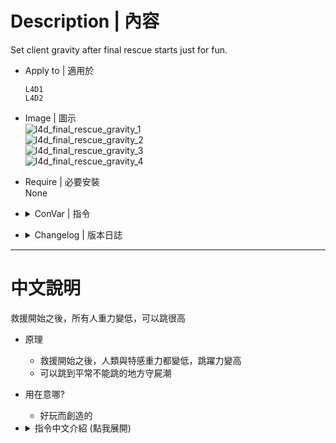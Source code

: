 # Description | 內容
Set client gravity after final rescue starts just for fun.

* Apply to | 適用於
    ```
    L4D1
    L4D2
    ```

* Image | 圖示
    <br/>![l4d_final_rescue_gravity_1](image/l4d_final_rescue_gravity_1.jpg)
    <br/>![l4d_final_rescue_gravity_2](image/l4d_final_rescue_gravity_2.gif)
    <br/>![l4d_final_rescue_gravity_3](image/l4d_final_rescue_gravity_3.gif)
    <br/>![l4d_final_rescue_gravity_4](image/l4d_final_rescue_gravity_4.gif)

* Require | 必要安裝
<br/>None

* <details><summary>ConVar | 指令</summary>

    * cfg/sourcemod/l4d_final_rescue_gravity.cfg
        ```php
        // 0=Plugin off, 1=Plugin on.
        l4d_final_rescue_gravity_allow "1"

        // Turn on the plugin in these game modes, separate by commas (no spaces). (Empty = all).
        l4d_final_rescue_gravity_modes ""

        // Turn off the plugin in these game modes, separate by commas (no spaces). (Empty = none).
        l4d_final_rescue_gravity_modes_off ""

        // Turn on the plugin in these game modes. 0=All, 1=Coop, 2=Survival, 4=Versus, 8=Scavenge. Add numbers together.
        l4d_final_rescue_gravity_modes_tog "0"

        // Turn off the plugin in these maps, separate by commas (no spaces). (Empty = none).
        l4d_final_rescue_gravity_map_off "c5m5_bridge;c13m4_cutthroatcreek"

        // Set Gravity value. (1.0=Normal, >1.0=High, <1.0=Low)
        l4d_final_rescue_gravity_value "0.25"

        // 為1時，change all clients' gravity to normal when finale vehicle is coming.
        l4d_final_rescue_gravity_escape_ready_off "1"

        // (L4D2)Which zombie class can also obtain the gravity, 0=None, 1=Smoker, =Boomer, 4=Hunter, 8=Spitter, 16=Jockey, 32=Charger, 64=Tank. Add numbers together.
        l4d_final_rescue_gravity_infected_class "127"

        // (L4D1)Which zombie class can also obtain the gravity, 0=None, 1=Smoker, 2=Boomer, 4=Hunter, 8=Tank. Add numbers together.
        l4d_final_rescue_gravity_infected_class "15"

        // Interval (in sec.) to set gravity for client
        l4d_final_rescue_gravity_interval "2"
        ```
</details>

* <details><summary>Changelog | 版本日誌</summary>

    * v1.7 (2023-7-27)
        * Fix warnings when compiling on SourceMod 1.11.

    * v1.6 (2022-8-12)
        * Add finale_start, finale_radio_start, gauntlet_finale_start events

    * v1.5 (2022-2-1)
        * fix spectator gravity issue

    * v1.4 (2021-1-23)
        * fix "PostSpawnActivate"

    * v1.3 (2020-11-16)
        * replace event "finale_escape_start" with  event "finale_vehicle_ready"

    * v1.2 (2020-7-30)
        * add convar "l4d_final_rescue_gravity_interval"

    * v1.1 (2020-7-25)
        * improve code

    * v1.0 (2020-7-20)
        * Initial release
</details>

- - - -
# 中文說明
救援開始之後，所有人重力變低，可以跳很高

* 原理
    * 救援開始之後，人類與特感重力都變低，跳躍力變高
    * 可以跳到平常不能跳的地方守屍潮

* 用在意哪?
    * 好玩而創造的

* <details><summary>指令中文介紹 (點我展開)</summary>

    * cfg/sourcemod/l4d_final_rescue_gravity.cfg
        ```php
        // 0=關閉插件, 1=啟動插件.
        l4d_final_rescue_gravity_allow "1"

        // 什麼模式下啟動此插件, 逗號區隔 (無空白). (留白 = 所有模式)
        l4d_final_rescue_gravity_modes ""

        // 什麼模式下關閉此插件, 逗號區隔 (無空白). (留白 = 無)
        l4d_final_rescue_gravity_modes_off ""

        // 什麼模式下啟動此插件. 0=所有模式, 1=戰役, 2=生存, 4=對抗, 8=清道夫. 請將數字相加起來
        l4d_final_rescue_gravity_modes_tog "0"

        // 在這些地圖上關閉插件，逗號區隔 (無空白). (留白=無).
        l4d_final_rescue_gravity_map_off "c5m5_bridge;c13m4_cutthroatcreek"

        // 設定重力值. (1.0=正常, >1.0=超重力, <1.0=低重力)
        l4d_final_rescue_gravity_value "0.25"

        // 為1時，當救援載具來臨時，所有玩家重力回復正常
        l4d_final_rescue_gravity_escape_ready_off "1"

        // (L4D2) 那些特感能獲得重力, 0=無, 1=Smoker, =Boomer, 4=Hunter, 8=Spitter, 16=Jockey, 32=Charger, 64=Tank. 將數字相加起來
        l4d_final_rescue_gravity_infected_class "127"

        // (L4D1) 那些特感能獲得重力, 0=無, 1=Smoker, 2=Boomer, 4=Hunter, 8=Tank. 將數字相加起來
        l4d_final_rescue_gravity_infected_class "15"

        // 每兩秒檢查玩家的重力值狀態
        l4d_final_rescue_gravity_interval "2"
        ```
</details>



